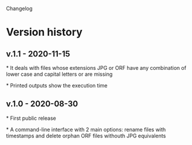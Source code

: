 Changelog

# Version history

## v.1.1 - 2020-11-15

\* It deals with files whose extensions JPG or ORF have any combination of lower case and capital letters or are missing

\* Printed outputs show the execution time

## v.1.0 - 2020-08-30

\* First public release

\* A command-line interface with 2 main options: rename files with timestamps and delete orphan ORF files withouth JPG equivalents